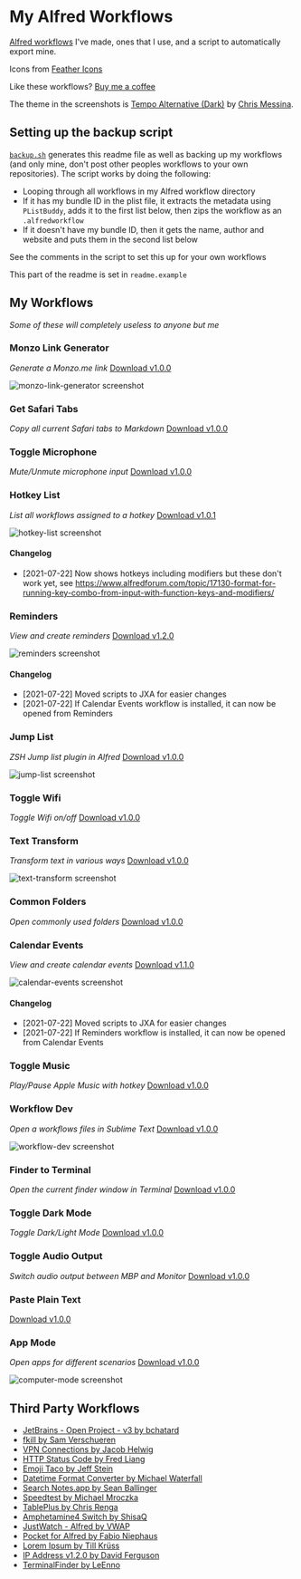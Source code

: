 # My Alfred Workflows

[Alfred workflows](https://www.alfredapp.com/workflows/) I've made, ones that I use, and a script to automatically export mine.

Icons from [Feather Icons](https://feathericons.com)

Like these workflows? [Buy me a coffee](https://monzo.me/robbknight)

The theme in the screenshots is [Tempo Alternative (Dark)](https://github.com/chrismessina/alfred-theme-tempo#tempo-alternative-dark) by [Chris Messina](https://github.com/chrismessina).

## Setting up the backup script

[`backup.sh`](backup.sh) generates this readme file as well as backing up my workflows (and only mine, don't post other peoples workflows to your own repositories). The script works by doing the following:

- Looping through all workflows in my Alfred workflow directory
- If it has my bundle ID in the plist file, it extracts the metadata using `PListBuddy`, adds it to the first list below, then zips the workflow as an `.alfredworkflow`
- If it doesn't have my bundle ID, then it gets the name, author and website and puts them in the second list below

See the comments in the script to set this up for your own workflows

This part of the readme is set in `readme.example`

## My Workflows

 _Some of these will completely useless to anyone but me_ 

 ### Monzo Link Generator

_Generate a Monzo.me link_ [Download v1.0.0](https://github.com/rknightuk/alfred-workflows/raw/main/workflows/monzo-link-generator.alfredworkflow) 

 ![monzo-link-generator screenshot](screenshots/monzo-link-generator.png)

### Get Safari Tabs

_Copy all current Safari tabs to Markdown_ [Download v1.0.0](https://github.com/rknightuk/alfred-workflows/raw/main/workflows/safari-tabs-markdown.alfredworkflow) 

### Toggle Microphone

_Mute/Unmute microphone input_ [Download v1.0.0](https://github.com/rknightuk/alfred-workflows/raw/main/workflows/toggle-microphone.alfredworkflow) 

### Hotkey List

_List all workflows assigned to a hotkey_ [Download v1.0.1](https://github.com/rknightuk/alfred-workflows/raw/main/workflows/hotkey-list.alfredworkflow) 

 ![hotkey-list screenshot](screenshots/hotkey-list.png)

 #### Changelog 

- [2021-07-22] Now shows hotkeys including modifiers but these don't work yet, see https://www.alfredforum.com/topic/17130-format-for-running-key-combo-from-input-with-function-keys-and-modifiers/

### Reminders

_View and create reminders_ [Download v1.2.0](workflows/reminders) 

 ![reminders screenshot](screenshots/reminders.png)

 #### Changelog 

- [2021-07-22] Moved scripts to JXA for easier changes
- [2021-07-22] If Calendar Events workflow is installed, it can now be opened from Reminders

### Jump List

_ZSH Jump list plugin in Alfred_ [Download v1.0.0](https://github.com/rknightuk/alfred-workflows/raw/main/workflows/jump-list.alfredworkflow) 

 ![jump-list screenshot](screenshots/jump-list.png)

### Toggle Wifi

_Toggle Wifi on/off_ [Download v1.0.0](https://github.com/rknightuk/alfred-workflows/raw/main/workflows/toggle-wifi.alfredworkflow) 

### Text Transform

_Transform text in various ways_ [Download v1.0.0](https://github.com/rknightuk/alfred-workflows/raw/main/workflows/text-transform.alfredworkflow) 

 ![text-transform screenshot](screenshots/text-transform.png)

### Common Folders

_Open commonly used folders_ [Download v1.0.0](https://github.com/rknightuk/alfred-workflows/raw/main/workflows/common-folders.alfredworkflow) 

### Calendar Events

_View and create calendar events_ [Download v1.1.0](workflows/calendar-events) 

 ![calendar-events screenshot](screenshots/calendar-events.png)

 #### Changelog 

- [2021-07-22] Moved scripts to JXA for easier changes
- [2021-07-22] If Reminders workflow is installed, it can now be opened from Calendar Events

### Toggle Music

_Play/Pause Apple Music with hotkey_ [Download v1.0.0](https://github.com/rknightuk/alfred-workflows/raw/main/workflows/toggle-music.alfredworkflow) 

### Workflow Dev

_Open a workflows files in Sublime Text_ [Download v1.0.0](https://github.com/rknightuk/alfred-workflows/raw/main/workflows/workflow-dev.alfredworkflow) 

 ![workflow-dev screenshot](screenshots/workflow-dev.png)

### Finder to Terminal

_Open the current finder window in Terminal_ [Download v1.0.0](https://github.com/rknightuk/alfred-workflows/raw/main/workflows/finder-to-terminal.alfredworkflow) 

### Toggle Dark Mode

_Toggle Dark/Light Mode_ [Download v1.0.0](https://github.com/rknightuk/alfred-workflows/raw/main/workflows/toggle-dark-mode.alfredworkflow) 

### Toggle Audio Output

_Switch audio output between MBP and Monitor_ [Download v1.0.0](https://github.com/rknightuk/alfred-workflows/raw/main/workflows/toggle-audio.alfredworkflow) 

### Paste Plain Text

 [Download v1.0.0](https://github.com/rknightuk/alfred-workflows/raw/main/workflows/paste-plain-text.alfredworkflow) 

### App Mode

_Open apps for different scenarios_ [Download v1.0.0](https://github.com/rknightuk/alfred-workflows/raw/main/workflows/computer-mode.alfredworkflow) 

 ![computer-mode screenshot](screenshots/computer-mode.png)


## Third Party Workflows

- [JetBrains - Open Project - v3 by bchatard](https://github.com/bchatard/alfred-jetbrains#readme) 
- [fkill by Sam Verschueren](https://github.com/SamVerschueren/alfred-fkill#readme) 
- [VPN Connections by Jacob Helwig](https://technosorcery.net) 
- [HTTP Status Code by Fred Liang](https://github.com/ilstar/http_status_code) 
- [Emoji Taco by Jeff Stein](https://github.com/jeeftor/EmojiTaco) 
- [Datetime Format Converter by Michael Waterfall](twitter.com/mwaterfall) 
- [Search Notes.app by Sean Ballinger](https://github.com/sballin/alfred-search-notes-app) 
- [Speedtest by Michael Mroczka](http://michaelmroczka.com/) 
- [TablePlus by Chris Renga](https://www.chrisrenga.com) 
- [Amphetamine4 Switch by ShisaQ](https://shisaq.github.io) 
- [JustWatch - Alfred by VWAP](https://twitter.com/vinayw) 
- [Pocket for Alfred by Fabio Niephaus](https://github.com/fniephaus/alfred-pocket/) 
- [Lorem Ipsum by Till Krüss](https://till.im) 
- [IP Address v1.2.0 by David Ferguson](jdfwarrior.tumblr.com) 
- [TerminalFinder by LeEnno](http://www.ienno.de) 

